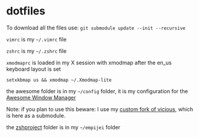 # dotfiles

To download all the files use: `git submodule update --init --recursive`

`vimrc` is my `~/.vimrc` file

`zshrc` is my `~/.zshrc` file

`xmodmaprc` is loaded in my X session with xmodmap after the en_us keyboard layout is set
```
setxkbmap us && xmodmap ~/.Xmodmap-lite
```

the awesome folder is in my `~/config` folder, it is my configuration for the [Awesome Window Manager](https://awesomewm.org/)

Note: if you plan to use this beware: I use my [custom fork of vicious](https://github.com/empijei/vicious), which is here as a submodule.

the [zshproject](https://github.com/empijei/zshproject) folder is in my `~/empijei` folder

